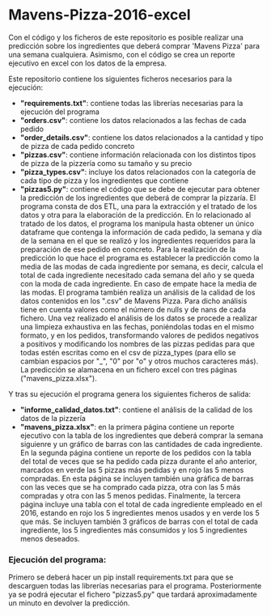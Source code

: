 # Mavens-Pizza-2016-excel
Con el código y los ficheros de este repositorio es posible realizar una predicción sobre los ingredientes que deberá comprar 'Mavens Pizza' para una semana cualquiera. Asimismo, con el código se crea un reporte ejecutivo en excel con los datos de la empresa.

Este repositorio contiene los siguientes ficheros necesarios para la ejecución:
- **"requirements.txt"**: contiene todas las librerías necesarias para la ejecución del programa
- **"orders.csv"**: contiene los datos relacionados a las fechas de cada pedido
- **"order_details.csv"**: contiene los datos relacionados a la cantidad y tipo de pizza de cada pedido concreto
- **"pizzas.csv"**: contiene información relacionada con los distintos tipos de pizza de la pizzería como su tamaño y su precio
- **"pizza_types.csv"**: incluye los datos relacionados con la categoría de cada tipo de pizza y los ingredientes que contiene
- **"pizzas5.py"**: contiene el código que se debe de ejecutar para obtener la predicción de los ingredientes que deberá de comprar la pizzaría. El programa consta de dos ETL, una para la extracción y el tratado de los datos y otra para la elaboración de la predicción. En lo relacionado al tratado de los datos, el programa los manipula hasta obtener un único dataframe que contenga la información de cada pedido, la semana y día de la semana en el que se realizó y los ingredientes requeridos para la preparación de ese pedido en concreto. Para la realización de la predicción lo que hace el programa es establecer la predicción como la media de las modas de cada ingrediente por semana, es decir, calcula el total de cada ingrediente necesitado cada semana del año y se queda con la moda de cada ingrediente. En caso de empate hace la media de las modas. El programa también realiza un análisis de la calidad de los datos contenidos en los ".csv" de Mavens Pizza. Para dicho análisis tiene en cuenta valores como el número de nulls y de nans de cada fichero. Una vez realizado el análisis de los datos se procede a realizar una limpieza exhaustiva en las fechas, poniéndolas todas en el mismo formato, y en los pedidos, transformando valores de pedidos negativos a positivos y modificando los nombres de las pizzas pedidas para que todas estén escritas como en el csv de pizza_types (para ello se cambian espacios por "_", "0" por "o" y otros muchos caracteres más). La predicción se alamacena en un fichero excel con tres páginas ("mavens_pizza.xlsx").

Y tras su ejecución el programa genera los siguientes ficheros de salida:
- **"informe_calidad_datos.txt"**: contiene el análisis de la calidad de los datos de la pizzería
- **"mavens_pizza.xlsx"**: en la primera página contiene un reporte ejecutivo con la tabla de los ingredientes que deberá comprar la semana siguienre y un gráfico de barras con las cantidades de cada ingrediente. En la segunda página contiene un reporte de los pedidos con la tabla del total de veces que se ha pedido cada pizza durante el año anterior, marcados en verde las 5 pizzas más pedidas y en rojo las 5 menos compradas. En esta página se incluyen también una gráfica de barras con las veces que se ha comprado cada pizza, otra con las 5 más compradas y otra con las 5 menos pedidas. Finalmente, la tercera página incluye una tabla con el total de cada ingrediente empleado en el 2016, estando en rojo los 5 ingredientes menos usados y en verde los 5 que más. Se incluyen también 3 gráficos de barras con el total de cada ingrediente, los 5 ingredientes más consumidos y los 5 ingredientes menos deseados.

### Ejecución del programa:

Primero se deberá hacer un pip install requirements.txt para que se descarguen todas las librerías necesarias para el programa. Posteriormente ya se podrá ejecutar el fichero "pizzas5.py" que tardará aproximadamente un minuto en devolver la predicción.
